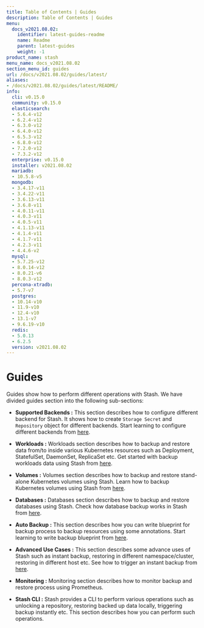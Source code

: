 ```yaml
---
title: Table of Contents | Guides
description: Table of Contents | Guides
menu:
  docs_v2021.08.02:
    identifier: latest-guides-readme
    name: Readme
    parent: latest-guides
    weight: -1
product_name: stash
menu_name: docs_v2021.08.02
section_menu_id: guides
url: /docs/v2021.08.02/guides/latest/
aliases:
- /docs/v2021.08.02/guides/latest/README/
info:
  cli: v0.15.0
  community: v0.15.0
  elasticsearch:
  - 5.6.4-v12
  - 6.2.4-v12
  - 6.3.0-v12
  - 6.4.0-v12
  - 6.5.3-v12
  - 6.8.0-v12
  - 7.2.0-v12
  - 7.3.2-v12
  enterprise: v0.15.0
  installer: v2021.08.02
  mariadb:
  - 10.5.8-v5
  mongodb:
  - 3.4.17-v11
  - 3.4.22-v11
  - 3.6.13-v11
  - 3.6.8-v11
  - 4.0.11-v11
  - 4.0.3-v11
  - 4.0.5-v11
  - 4.1.13-v11
  - 4.1.4-v11
  - 4.1.7-v11
  - 4.2.3-v11
  - 4.4.6-v2
  mysql:
  - 5.7.25-v12
  - 8.0.14-v12
  - 8.0.21-v6
  - 8.0.3-v12
  percona-xtradb:
  - 5.7-v7
  postgres:
  - 10.14-v10
  - 11.9-v10
  - 12.4-v10
  - 13.1-v7
  - 9.6.19-v10
  redis:
  - 5.0.13
  - 6.2.5
  version: v2021.08.02
---
```


# Guides

Guides show how to perform different operations with Stash. We have divided guides section into the following sub-sections:

- **Supported Backends :** This section describes how to configure different backend for Stash. It shows how to create `Storage Secret` and `Repository` object for different backends. Start learning to configure different backends from [here](/docs/v2021.08.02/guides/latest/backends/overview).

- **Workloads :** Workloads section describes how to backup and restore data from/to inside various Kubernetes resources such as Deployment, StatefulSet, DaemonSet, ReplicaSet etc. Get started with backup workloads data using Stash from [here](/docs/v2021.08.02/guides/latest/workloads/overview).

- **Volumes :** Volumes section describes how to backup and restore stand-alone Kubernetes volumes using Stash. Learn how to backup Kubernetes volumes using Stash from [here](/docs/v2021.08.02/guides/latest/volumes/overview).

- **Databases :** Databases section describes how to backup and restore databases using Stash. Check how database backup works in Stash from [here](/docs/v2021.08.02/guides/latest/addons/overview).

- **Auto Backup :** This section describes how you can write blueprint for backup process to backup resources using some annotations. Start learning to write backup blueprint from [here](/docs/v2021.08.02/guides/latest/auto-backup/overview).

- **Advanced Use Cases :** This section describes some advance uses of Stash such as instant backup, restoring in different namespace/cluster, restoring in different host etc. See how to trigger an instant backup from [here](/docs/v2021.08.02/guides/latest/advanced-use-case/instant-backup).

- **Monitoring :** Monitoring section describes how to monitor backup and restore process using Prometheus.

- **Stash CLI :** Stash provides a CLI to perform various operations such as unlocking a repository, restoring backed up data locally, triggering backup instantly etc. This section describes how you can perform such operations.
